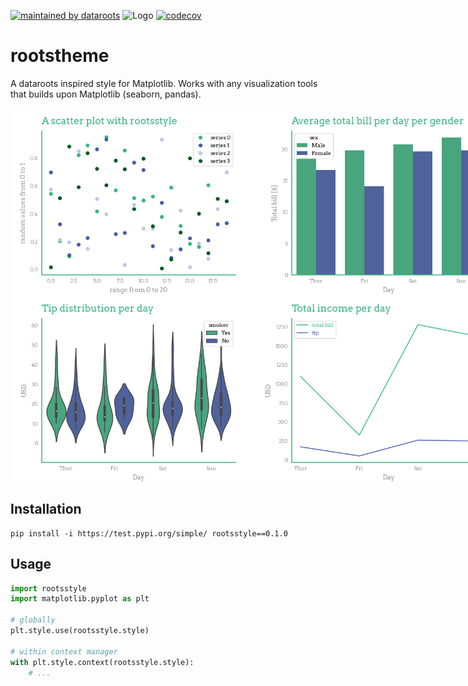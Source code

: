 [![maintained by dataroots](https://img.shields.io/badge/maintained%20by-dataroots-%2300b189)](https://dataroots.io)
 ![](https://media-exp1.licdn.com/dms/image/C4D1BAQFJFecNiY6xNA/company-background_10000/0/1606894615032?e=1628604000&v=beta&t=hNYzs9y3EA-620Ck8ip1QaZc77eXlH1ZUl-E-sLI6wo "Logo")
[![codecov](https://codecov.io/gh/datarootsio/rootsstyle/branch/main/graph/badge.svg?token=4agmmGuhtu)](https://codecov.io/gh/datarootsio/rootsstyle)


# rootstheme

A dataroots inspired style for Matplotlib. Works with any visualization tools that builds upon Matplotlib (seaborn, pandas).

<div style="display: flex;">
    <img src="https://raw.githubusercontent.com/datarootsio/rootsstyle/main/images/scatterplot.png?token=AKP7KEGGJ3UOIKHKARHKMITBS7CAO" style="height: 300px;">
    <img src="https://raw.githubusercontent.com/datarootsio/rootsstyle/main/images/barplot.png?token=AKP7KEB2XT6F67CRGCWUME3BS7B26" style="height: 300px;">
</div>
<div style="display: flex;">
    <img src="https://raw.githubusercontent.com/datarootsio/rootsstyle/main/images/violinplot.png?token=AKP7KEERVBR53OV3RMADXU3BS7CFG" style="height: 300px;">
    <img src="https://raw.githubusercontent.com/datarootsio/rootsstyle/main/images/lineplot.png?token=AKP7KECF2ORHS4VWEKUEP4DBS7B7G" style="height: 300px;">
</div>


## Installation

```
pip install -i https://test.pypi.org/simple/ rootsstyle==0.1.0
```

## Usage

```python
import rootsstyle
import matplotlib.pyplot as plt

# globally
plt.style.use(rootsstyle.style)

# within context manager
with plt.style.context(rootsstyle.style):
    # ...
```



